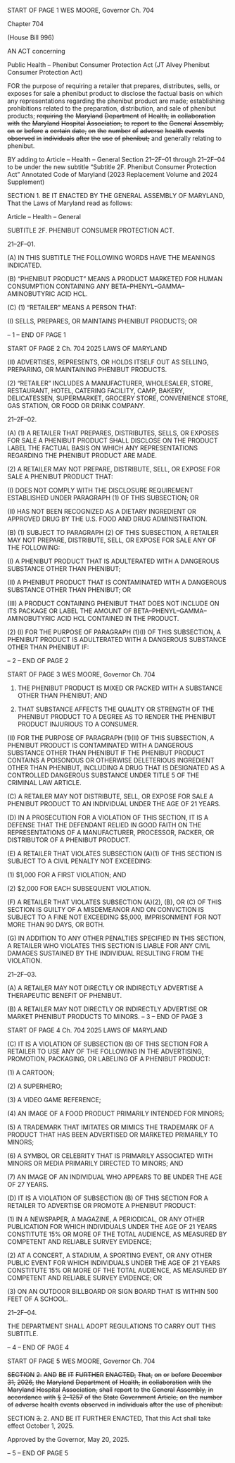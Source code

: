 START OF PAGE 1
WES MOORE, Governor Ch. 704

Chapter 704

(House Bill 996)

AN ACT concerning

Public Health – Phenibut Consumer Protection Act
(JT Alvey Phenibut Consumer Protection Act)

FOR the purpose of requiring a retailer that prepares, distributes, sells, or exposes for sale
a phenibut product to disclose the factual basis on which any representations
regarding the phenibut product are made; establishing prohibitions related to the
preparation, distribution, and sale of phenibut products; ~~requiring~~ ~~the~~ ~~Maryland~~
~~Department~~ ~~of~~ ~~Health,~~ ~~in~~ ~~collaboration~~ ~~with~~ ~~the~~ ~~Maryland~~ ~~Hospital~~ ~~Association,~~ ~~to~~
~~report~~ ~~to~~ ~~the~~ ~~General~~ ~~Assembly,~~ ~~on~~ ~~or~~ ~~before~~ ~~a~~ ~~certain~~ ~~date,~~ ~~on~~ ~~the~~ ~~number~~ ~~of~~ ~~adverse~~
~~health~~ ~~events~~ ~~observed~~ ~~in~~ ~~individuals~~ ~~after~~ ~~the~~ ~~use~~ ~~of~~ ~~phenibut;~~ and generally
relating to phenibut.

BY adding to
Article – Health – General
Section 21–2F–01 through 21–2F–04 to be under the new subtitle “Subtitle 2F.
Phenibut Consumer Protection Act”
Annotated Code of Maryland
(2023 Replacement Volume and 2024 Supplement)

SECTION 1. BE IT ENACTED BY THE GENERAL ASSEMBLY OF MARYLAND,
That the Laws of Maryland read as follows:

Article – Health – General

SUBTITLE 2F. PHENIBUT CONSUMER PROTECTION ACT.

21–2F–01.

(A) IN THIS SUBTITLE THE FOLLOWING WORDS HAVE THE MEANINGS
INDICATED.

(B) “PHENIBUT PRODUCT” MEANS A PRODUCT MARKETED FOR HUMAN
CONSUMPTION CONTAINING ANY BETA–PHENYL–GAMMA–AMINOBUTYRIC ACID
HCL.

(C) (1) “RETAILER” MEANS A PERSON THAT:

(I) SELLS, PREPARES, OR MAINTAINS PHENIBUT PRODUCTS;
OR

– 1 –
END OF PAGE 1

START OF PAGE 2
Ch. 704 2025 LAWS OF MARYLAND

(II) ADVERTISES, REPRESENTS, OR HOLDS ITSELF OUT AS
SELLING, PREPARING, OR MAINTAINING PHENIBUT PRODUCTS.

(2) “RETAILER” INCLUDES A MANUFACTURER, WHOLESALER, STORE,
RESTAURANT, HOTEL, CATERING FACILITY, CAMP, BAKERY, DELICATESSEN,
SUPERMARKET, GROCERY STORE, CONVENIENCE STORE, GAS STATION, OR FOOD OR
DRINK COMPANY.

21–2F–02.

(A) (1) A RETAILER THAT PREPARES, DISTRIBUTES, SELLS, OR EXPOSES
FOR SALE A PHENIBUT PRODUCT SHALL DISCLOSE ON THE PRODUCT LABEL THE
FACTUAL BASIS ON WHICH ANY REPRESENTATIONS REGARDING THE PHENIBUT
PRODUCT ARE MADE.

(2) A RETAILER MAY NOT PREPARE, DISTRIBUTE, SELL, OR EXPOSE
FOR SALE A PHENIBUT PRODUCT THAT:

(I) DOES NOT COMPLY WITH THE DISCLOSURE REQUIREMENT
ESTABLISHED UNDER PARAGRAPH (1) OF THIS SUBSECTION; OR

(II) HAS NOT BEEN RECOGNIZED AS A DIETARY INGREDIENT OR
APPROVED DRUG BY THE U.S. FOOD AND DRUG ADMINISTRATION.

(B) (1) SUBJECT TO PARAGRAPH (2) OF THIS SUBSECTION, A RETAILER
MAY NOT PREPARE, DISTRIBUTE, SELL, OR EXPOSE FOR SALE ANY OF THE
FOLLOWING:

(I) A PHENIBUT PRODUCT THAT IS ADULTERATED WITH A
DANGEROUS SUBSTANCE OTHER THAN PHENIBUT;

(II) A PHENIBUT PRODUCT THAT IS CONTAMINATED WITH A
DANGEROUS SUBSTANCE OTHER THAN PHENIBUT; OR

(III) A PRODUCT CONTAINING PHENIBUT THAT DOES NOT
INCLUDE ON ITS PACKAGE OR LABEL THE AMOUNT OF
BETA–PHENYL–GAMMA–AMINOBUTYRIC ACID HCL CONTAINED IN THE PRODUCT.

(2) (I) FOR THE PURPOSE OF PARAGRAPH (1)(I) OF THIS
SUBSECTION, A PHENIBUT PRODUCT IS ADULTERATED WITH A DANGEROUS
SUBSTANCE OTHER THAN PHENIBUT IF:

– 2 –
END OF PAGE 2

START OF PAGE 3
WES MOORE, Governor Ch. 704

1. THE PHENIBUT PRODUCT IS MIXED OR PACKED WITH
A SUBSTANCE OTHER THAN PHENIBUT; AND

2. THAT SUBSTANCE AFFECTS THE QUALITY OR
STRENGTH OF THE PHENIBUT PRODUCT TO A DEGREE AS TO RENDER THE PHENIBUT
PRODUCT INJURIOUS TO A CONSUMER.

(II) FOR THE PURPOSE OF PARAGRAPH (1)(II) OF THIS
SUBSECTION, A PHENIBUT PRODUCT IS CONTAMINATED WITH A DANGEROUS
SUBSTANCE OTHER THAN PHENIBUT IF THE PHENIBUT PRODUCT CONTAINS A
POISONOUS OR OTHERWISE DELETERIOUS INGREDIENT OTHER THAN PHENIBUT,
INCLUDING A DRUG THAT IS DESIGNATED AS A CONTROLLED DANGEROUS
SUBSTANCE UNDER TITLE 5 OF THE CRIMINAL LAW ARTICLE.

(C) A RETAILER MAY NOT DISTRIBUTE, SELL, OR EXPOSE FOR SALE A
PHENIBUT PRODUCT TO AN INDIVIDUAL UNDER THE AGE OF 21 YEARS.

(D) IN A PROSECUTION FOR A VIOLATION OF THIS SECTION, IT IS A DEFENSE
THAT THE DEFENDANT RELIED IN GOOD FAITH ON THE REPRESENTATIONS OF A
MANUFACTURER, PROCESSOR, PACKER, OR DISTRIBUTOR OF A PHENIBUT
PRODUCT.

(E) A RETAILER THAT VIOLATES SUBSECTION (A)(1) OF THIS SECTION IS
SUBJECT TO A CIVIL PENALTY NOT EXCEEDING:

(1) $1,000 FOR A FIRST VIOLATION; AND

(2) $2,000 FOR EACH SUBSEQUENT VIOLATION.

(F) A RETAILER THAT VIOLATES SUBSECTION (A)(2), (B), OR (C) OF THIS
SECTION IS GUILTY OF A MISDEMEANOR AND ON CONVICTION IS SUBJECT TO A FINE
NOT EXCEEDING $5,000, IMPRISONMENT FOR NOT MORE THAN 90 DAYS, OR BOTH.

(G) IN ADDITION TO ANY OTHER PENALTIES SPECIFIED IN THIS SECTION, A
RETAILER WHO VIOLATES THIS SECTION IS LIABLE FOR ANY CIVIL DAMAGES
SUSTAINED BY THE INDIVIDUAL RESULTING FROM THE VIOLATION.

21–2F–03.

(A) A RETAILER MAY NOT DIRECTLY OR INDIRECTLY ADVERTISE A
THERAPEUTIC BENEFIT OF PHENIBUT.

(B) A RETAILER MAY NOT DIRECTLY OR INDIRECTLY ADVERTISE OR
MARKET PHENIBUT PRODUCTS TO MINORS.
– 3 –
END OF PAGE 3

START OF PAGE 4
Ch. 704 2025 LAWS OF MARYLAND

(C) IT IS A VIOLATION OF SUBSECTION (B) OF THIS SECTION FOR A
RETAILER TO USE ANY OF THE FOLLOWING IN THE ADVERTISING, PROMOTION,
PACKAGING, OR LABELING OF A PHENIBUT PRODUCT:

(1) A CARTOON;

(2) A SUPERHERO;

(3) A VIDEO GAME REFERENCE;

(4) AN IMAGE OF A FOOD PRODUCT PRIMARILY INTENDED FOR
MINORS;

(5) A TRADEMARK THAT IMITATES OR MIMICS THE TRADEMARK OF A
PRODUCT THAT HAS BEEN ADVERTISED OR MARKETED PRIMARILY TO MINORS;

(6) A SYMBOL OR CELEBRITY THAT IS PRIMARILY ASSOCIATED WITH
MINORS OR MEDIA PRIMARILY DIRECTED TO MINORS; AND

(7) AN IMAGE OF AN INDIVIDUAL WHO APPEARS TO BE UNDER THE
AGE OF 27 YEARS.

(D) IT IS A VIOLATION OF SUBSECTION (B) OF THIS SECTION FOR A
RETAILER TO ADVERTISE OR PROMOTE A PHENIBUT PRODUCT:

(1) IN A NEWSPAPER, A MAGAZINE, A PERIODICAL, OR ANY OTHER
PUBLICATION FOR WHICH INDIVIDUALS UNDER THE AGE OF 21 YEARS CONSTITUTE
15% OR MORE OF THE TOTAL AUDIENCE, AS MEASURED BY COMPETENT AND
RELIABLE SURVEY EVIDENCE;

(2) AT A CONCERT, A STADIUM, A SPORTING EVENT, OR ANY OTHER
PUBLIC EVENT FOR WHICH INDIVIDUALS UNDER THE AGE OF 21 YEARS CONSTITUTE
15% OR MORE OF THE TOTAL AUDIENCE, AS MEASURED BY COMPETENT AND
RELIABLE SURVEY EVIDENCE; OR

(3) ON AN OUTDOOR BILLBOARD OR SIGN BOARD THAT IS WITHIN 500
FEET OF A SCHOOL.

21–2F–04.

THE DEPARTMENT SHALL ADOPT REGULATIONS TO CARRY OUT THIS
SUBTITLE.

– 4 –
END OF PAGE 4

START OF PAGE 5
WES MOORE, Governor Ch. 704

~~SECTION~~ ~~2.~~ ~~AND~~ ~~BE~~ ~~IT~~ ~~FURTHER~~ ~~ENACTED,~~ ~~That,~~ ~~on~~ ~~or~~ ~~before~~ ~~December~~ ~~31,~~
~~2026,~~ ~~the~~ ~~Maryland~~ ~~Department~~ ~~of~~ ~~Health,~~ ~~in~~ ~~collaboration~~ ~~with~~ ~~the~~ ~~Maryland~~ ~~Hospital~~
~~Association,~~ ~~shall~~ ~~report~~ ~~to~~ ~~the~~ ~~General~~ ~~Assembly,~~ ~~in~~ ~~accordance~~ ~~with~~ ~~§~~ ~~2–1257~~ ~~of~~ ~~the~~ ~~State~~
~~Government~~ ~~Article,~~ ~~on~~ ~~the~~ ~~number~~ ~~of~~ ~~adverse~~ ~~health~~ ~~events~~ ~~observed~~ ~~in~~ ~~individuals~~ ~~after~~
~~the~~ ~~use~~ ~~of~~ ~~phenibut.~~

SECTION ~~3.~~ 2. AND BE IT FURTHER ENACTED, That this Act shall take effect
October 1, 2025.

Approved by the Governor, May 20, 2025.

– 5 –
END OF PAGE 5